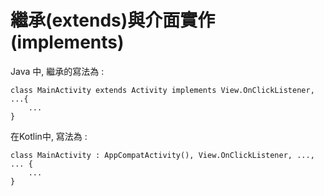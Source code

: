 繼承(extends)與介面實作(implements)
================================
Java 中, 繼承的寫法為 :
```
class MainActivity extends Activity implements View.OnClickListener, ...{
	...
}
```
在Kotlin中, 寫法為 :
```
class MainActivity : AppCompatActivity(), View.OnClickListener, ..., ... {
	...
}
```



